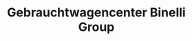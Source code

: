 ---
title: "Gebrauchtwagencenter Binelli Group"
url: /dietikon/gebrauchtwagencenter-binelli-group/
shop: Autohaus
---
